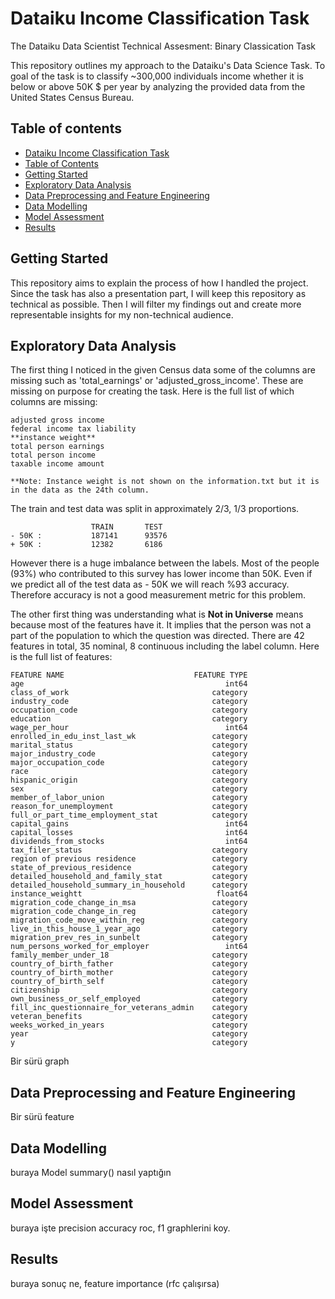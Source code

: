 # Dataiku Income Classification Task
The Dataiku Data Scientist Technical Assesment: Binary Classication Task 

This repository outlines my approach to the Dataiku's Data Science Task. To goal of the task is to classify ~300,000 individuals income whether it is below or above 50K $ per year by analyzing the provided data from the United States Census Bureau.

## Table of contents
- [Dataiku Income Classification Task](#dataiku-income-classification-task)
- [Table of Contents](#table-of-contents)
- [Getting Started](#getting-started)
- [Exploratory Data Analysis](#exploratory-data-analysis)
- [Data Preprocessing and Feature Engineering](#data-preprocessing-and-feature-engineering)
- [Data Modelling](#data-modelling)
- [Model Assessment](#model-assessment)
- [Results](#results)

## Getting Started

This repository aims to explain the process of how I handled the project. Since the task has also a presentation part, I will keep this repository as technical as possible. Then I will filter my findings out and create more representable insights for my non-technical audience.



## Exploratory Data Analysis

The first thing I noticed in the given Census data some of the columns are missing such as 'total_earnings' or 'adjusted_gross_income'. These are missing on purpose for creating the task. Here is the full list of which columns are missing:
```
adjusted gross income
federal income tax liability
**instance weight**
total person earnings
total person income
taxable income amount

**Note: Instance weight is not shown on the information.txt but it is in the data as the 24th column.
```

The train and test data was split in approximately 2/3, 1/3 proportions. 
```              
                  TRAIN       TEST
- 50K :           187141      93576      
+ 50K :           12382       6186        
```
However there is a huge imbalance between the labels. Most of the people (93%) who contributed to this survey has lower income than 50K. Even if we predict all of the test data as - 50K we will reach %93 accuracy. Therefore accuracy is not a good measurement metric for this problem.


The other first thing was understanding what is **Not in Universe** means because most of the features have it. It implies that the person was not a part of the population to which the question was directed. 
 There are 42 features in total, 35 nominal, 8 continuous including the label column. Here is the full list of features:

```  
FEATURE NAME                             FEATURE TYPE 
age                                             int64
class_of_work                                category
industry_code                                category
occupation_code                              category
education                                    category
wage_per_hour                                   int64
enrolled_in_edu_inst_last_wk                 category
marital_status                               category
major_industry_code                          category
major_occupation_code                        category
race                                         category
hispanic_origin                              category
sex                                          category
member_of_labor_union                        category
reason_for_unemployment                      category
full_or_part_time_employment_stat            category
capital_gains                                   int64
capital_losses                                  int64
dividends_from_stocks                           int64
tax_filer_status                             category
region of previous residence                 category
state_of_previous_residence                  category
detailed_household_and_family_stat           category
detailed_household_summary_in_household      category
instance_weightt                              float64
migration_code_change_in_msa                 category
migration_code_change_in_reg                 category
migration_code_move_within_reg               category
live_in_this_house_1_year_ago                category
migration_prev_res_in_sunbelt                category
num_persons_worked_for_employer                 int64
family_member_under_18                       category
country_of_birth_father                      category
country_of_birth_mother                      category
country_of_birth_self                        category
citizenship                                  category
own_business_or_self_employed                category
fill_inc_questionnaire_for_veterans_admin    category
veteran_benefits                             category
weeks_worked_in_years                        category
year                                         category
y                                            category
```  

Bir sürü graph
## Data Preprocessing and Feature Engineering

Bir sürü feature
## Data Modelling
buraya Model summary() nasıl yaptığın
## Model Assessment
buraya işte precision accuracy roc, f1 graphlerini koy.
## Results
buraya sonuç ne, feature importance (rfc çalışırsa)


